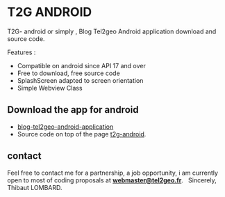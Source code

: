 # T2G ANDROID
T2G- android or simply , Blog Tel2geo Android application download and source code.

Features : 
* Compatible on android since API 17 and over
* Free to download, free source code 
* SplashScreen adapted to screen orientation
* Simple Webview Class

## Download the app for android
* [blog-tel2geo-android-application]
* Source code on top of the page [t2g-android].

## contact
Feel free to contact me for a partnership, a job opportunity, i am currently open to most of coding proposals at **webmaster@tel2geo.fr**.
&nbsp;
Sincerely,
Thibaut LOMBARD.

[comment]: #
   [blog-tel2geo-android-application]: <https://github.com/tel2geo/t2g/raw/master/t2g-android/Blog-Tel2Geo.apk>
   [t2g-android]: <https://github.com/tel2geo/t2g/tree/master/t2g-android/>

  

